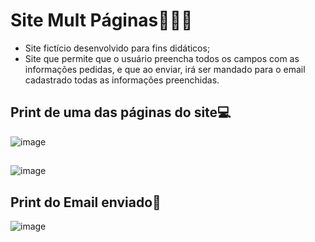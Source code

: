 # Site Mult Páginas👩‍💻📨
* Site fictício desenvolvido para fins didáticos;
* Site que permite que o usuário preencha todos os campos com as informações pedidas, e que ao enviar, irá ser mandado para o email cadastrado todas as informações preenchidas.

## Print de uma das páginas do site💻
![image](https://github.com/user-attachments/assets/73941fc7-39eb-441c-a278-2809d49788e6)
##
![image](https://github.com/user-attachments/assets/d0a952b9-1348-47ee-adb7-a9962a6cecf1)



## Print do Email enviado📩
![image](https://github.com/user-attachments/assets/99dab743-bcf4-4c50-ac36-b98b9ff910f3)

 
